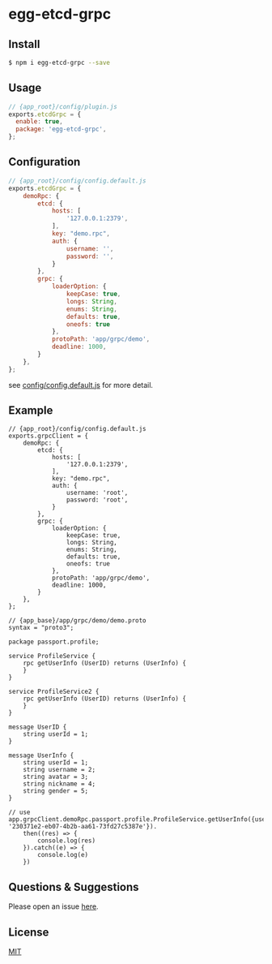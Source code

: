 # egg-etcd-grpc

<!--
Description here.
-->

## Install

```bash
$ npm i egg-etcd-grpc --save
```

## Usage

```js
// {app_root}/config/plugin.js
exports.etcdGrpc = {
  enable: true,
  package: 'egg-etcd-grpc',
};
```

## Configuration

```js
// {app_root}/config/config.default.js
exports.etcdGrpc = {
    demoRpc: {
        etcd: {
            hosts: [
                '127.0.0.1:2379',
            ],
            key: "demo.rpc",
            auth: {
                username: '',
                password: '',
            }
        },
        grpc: {
            loaderOption: {
                keepCase: true,
                longs: String,
                enums: String,
                defaults: true,
                oneofs: true
            },
            protoPath: 'app/grpc/demo',
            deadline: 1000,
        }
    },
};
```

see [config/config.default.js](config/config.default.js) for more detail.

## Example

```
// {app_root}/config/config.default.js
exports.grpcClient = {
    demoRpc: {
        etcd: {
            hosts: [
                '127.0.0.1:2379',
            ],
            key: "demo.rpc",
            auth: {
                username: 'root',
                password: 'root',
            }
        },
        grpc: {
            loaderOption: {
                keepCase: true,
                longs: String,
                enums: String,
                defaults: true,
                oneofs: true
            },
            protoPath: 'app/grpc/demo',
            deadline: 1000,
        }
    },
};

// {app_base}/app/grpc/demo/demo.proto
syntax = "proto3";

package passport.profile;

service ProfileService {
    rpc getUserInfo (UserID) returns (UserInfo) {
    }
}

service ProfileService2 {
    rpc getUserInfo (UserID) returns (UserInfo) {
    }
}

message UserID {
    string userId = 1;
}

message UserInfo {
    string userId = 1;
    string username = 2;
    string avatar = 3;
    string nickname = 4;
    string gender = 5;
}

// use
app.grpcClient.demoRpc.passport.profile.ProfileService.getUserInfo({userId: '230371e2-eb07-4b2b-aa61-73fd27c5387e'}).
    then((res) => {
        console.log(res)
    }).catch((e) => {
        console.log(e)
    })
```

<!-- example here -->

## Questions & Suggestions

Please open an issue [here](https://github.com/lihuanwz/egg-etcd-grpc/issues).

## License

[MIT](LICENSE)
